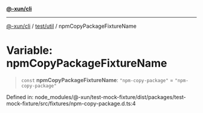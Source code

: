 [**@-xun/cli**](../../../README.md)

***

[@-xun/cli](../../../README.md) / [test/util](../README.md) / npmCopyPackageFixtureName

# Variable: npmCopyPackageFixtureName

> `const` **npmCopyPackageFixtureName**: `"npm-copy-package"` = `"npm-copy-package"`

Defined in: node\_modules/@-xun/test-mock-fixture/dist/packages/test-mock-fixture/src/fixtures/npm-copy-package.d.ts:4
